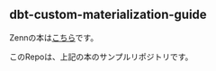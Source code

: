 ## dbt-custom-materialization-guide

Zennの本は[こちら](https://zenn.dev/mashiike/books/4e6facb580dfd8)です。

このRepoは、上記の本のサンプルリポジトリです。
